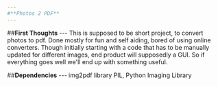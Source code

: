 ```yaml
---
#**Photos 2 PDF**
---
```

##**First Thoughts** ---
This is supposed to be short project, to convert photos to pdf. Done mostly for fun and self aiding, bored of using online converters. Though initially starting with a code that has to be manually updated for different images, end product will supposedly a GUI. So if everything goes well we'll end up with something useful.


##**Dependencies** ---
img2pdf library
PIL, Python Imaging Library

